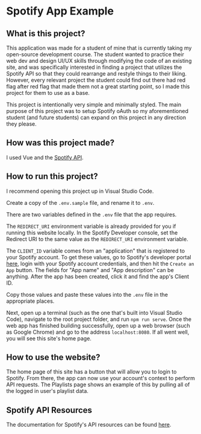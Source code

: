 # Spotify App Example

## What is this project?
This application was made for a student of mine that is currently taking my open-source development course.
The student wanted to practice their web dev and design UI/UX skills through modifying the code of an existing site, and was specifically
interested in finding a project that utilizes the Spotify API so that they could rearrange and restyle things to their liking.
However, every relevant project the student could find out there had red flag after red flag that made them not a great starting point, so I made this project for them to use as a base.

This project is intentionally very simple and minimally styled. The main purpose of this project was to setup Spotify oAuth so my aforementioned student (and future students)
can expand on this project in any direction they please.

## How was this project made?
I used Vue and the [Spotify API](https://developer.spotify.com/documentation/web-api/).

## How to run this project?
I recommend opening this project up in Visual Studio Code.

Create a copy of the `.env.sample` file, and rename it to `.env`. 

There are two variables defined in the `.env` file that the app requires. 

The `REDIRECT_URI` environment variable is already provided for you if running this website locally.
In the Spotify Developer console, set the Redirect URI to the same value as the `REDIRECT_URI` environment variable.

The `CLIENT_ID` variable comes from an "application" that is registered to your Spotify account.
To get these values, go to Spotify's developer portal [here](https://developer.spotify.com/dashboard), login with your Spotify account credentials,
and then hit the `Create an App` button. 
The fields for "App name" and "App description" can be anything.
After the app has been created, click it and find the app's Client ID.

Copy those values and paste these values into the `.env` file in the appropriate places.

Next, open up a terminal (such as the one that's built into Visual Studio Code), navigate to the root project folder, and run `npm run serve`.
Once the web app has finished building successfully, open up a web browser (such as Google Chrome) and go to the address `localhost:8080`.
If all went well, you will see this site's home page.

## How to use the website?
The home page of this site has a button that will allow you to login to Spotify.
From there, the app can now use your account's context to perform API requests.
The Playlists page shows an example of this by pulling all of the logged in user's playlist data.

## Spotify API Resources
The documentation for Spotify's API resources can be found [here](https://developer.spotify.com/documentation/web-api/reference/#/).
